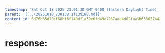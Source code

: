 ```yaml
---
timestamp: 'Sat Oct 18 2025 23:01:38 GMT-0400 (Eastern Daylight Time)'
parent: '[[..\20251018_230138.1f139188.md]]'
content_id: 6d76b65d70df68bf6f140df1a39e6fd49d7167aae4d02faa5b63362744266256
---
```


# response:
